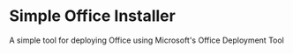 # Simple Office Installer

A simple tool for deploying Office using Microsoft's Office Deployment Tool
